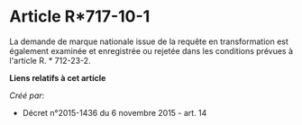 # Article R*717-10-1

La demande de marque nationale issue de la requête en transformation est également examinée et enregistrée ou rejetée dans
les conditions prévues à l'article R. * 712-23-2.

**Liens relatifs à cet article**

_Créé par_:

  - Décret n°2015-1436 du 6 novembre 2015 - art. 14
